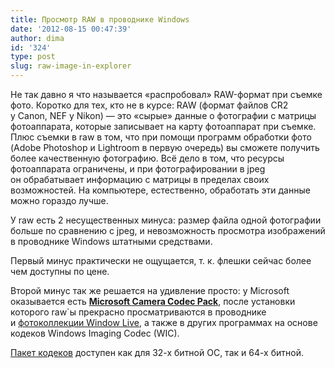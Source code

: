 ```yaml
---
title: Просмотр RAW в проводнике Windows
date: '2012-08-15 00:47:39'
author: dima
id: '324'
type: post
slug: raw-image-in-explorer
---
```


  

Не так давно я что называется «распробовал» RAW-формат при съемке фото. Коротко для тех, кто не в курсе: RAW (формат файлов CR2 у Canon, NEF у Nikon) — это «сырые» данные о фотографии с матрицы фотоаппарата, которые записывает на карту фотоаппарат при съемке. Плюс съемки в raw в том, что при помощи программ обработки фото (Adobe Photoshop и Lightroom в первую очередь) вы сможете получить более качественную фотографию. Всё дело в том, что ресурсы фотоаппарата ограничены, и при фотографировании в jpeg он обрабатывает информацию с матрицы в пределах своих возможностей. На компьютере, естественно, обработать эти данные можно гораздо лучше.

  
  
  
  

У raw есть 2 несущественных минуса: размер файла одной фотографии больше по сравнению с jpeg, и невозможность просмотра изображений в проводнике Windows штатными средствами.

  
  
  
  

Первый минус практически не ощущается, т. к. флешки сейчас более чем доступны по цене.

  
  
  
  

Второй минус так же решается на удивление просто: у Microsoft оказывается есть **[Microsoft Camera Codec Pack](https://www.microsoft.com/ru-ru/download/details.aspx?id=26829 "http://www.microsoft.com/ru-ru/download/details.aspx?id=26829")**, после установки которого raw\`ы прекрасно просматриваются в проводнике и [фотоколлекции Window Live](/blog/2010-10-06-266), а также в других программах на основе кодеков Windows Imaging Codec (WIC).

  
  
  
  

[Пакет кодеков](https://www.microsoft.com/ru-ru/download/details.aspx?id=26829) доступен как для 32-х битной ОС, так и 64-х битной.